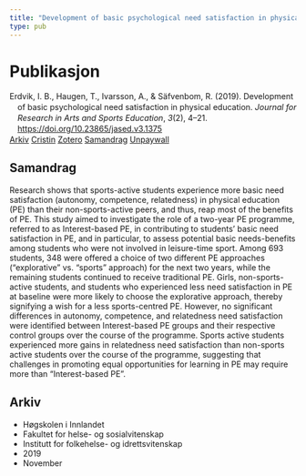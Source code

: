 ```yaml
---
title: "Development of basic psychological need satisfaction in physical education"
type: pub
---
```

<h1>Publikasjon</h1>
<article id="csl-bib-container-6E96VZEK" class="csl-bib-container">
  <div class="csl-bib-body" style="line-height: 1.35; padding-left: 1em; text-indent:-1em;">
  <div class="csl-entry">Erdvik, I. B., Haugen, T., Ivarsson, A., &amp; S&#xE4;fvenbom, R. (2019). Development of basic psychological need satisfaction in physical education. <i>Journal for Research in Arts and Sports Education</i>, <i>3</i>(2), 4&#x2013;21. <a href="https://doi.org/10.23865/jased.v3.1375">https://doi.org/10.23865/jased.v3.1375</a></div>
</div>
  <div class="csl-bib-buttons">
    <a href="#taxonomy-article-6E96VZEK" class="csl-bib-button">Arkiv</a>
    <a href="https://app.cristin.no/results/show.jsf?id=1749509" alt="Cristin URL" class="csl-bib-button">Cristin</a>
    <a href="http://zotero.org/groups/5022929/items/6E96VZEK" alt="Zotero URL" class="csl-bib-button">Zotero</a>
    <a href="#abstract-article-6E96VZEK" class="csl-bib-button">Samandrag</a>
    <a href="https://jased.net/index.php/jased/article/download/1375/3672" class="csl-bib-button">Unpaywall</a>
  </div>
  <div id="csl-bib-meta-container-6E96VZEK"></div>
</article>
<div id="csl-bib-meta-6E96VZEK" class="csl-bib-meta">
  <article id="abstract-article-6E96VZEK" class="abstract-article">
    <h1>Samandrag</h1>
    Research shows that sports-active students experience more basic need satisfaction (autonomy, competence, relatedness) in physical education (PE) than their non-sports-active peers, and thus, reap most of the benefits of PE. This study aimed to investigate the role of a two-year PE programme, referred to as Interest-based PE, in contributing to students’ basic need satisfaction in PE, and in particular, to assess potential basic needs-benefits among students who were not involved in leisure-time sport. Among 693 students, 348 were offered a choice of two different PE approaches (“explorative” vs. “sports” approach) for the next two years, while the remaining students continued to receive traditional PE. Girls, non-sports-active students, and students who experienced less need satisfaction in PE at baseline were more likely to choose the explorative approach, thereby signifying a wish for a less sports-centred PE. However, no significant differences in autonomy, competence, and relatedness need satisfaction were identified between Interest-based PE groups and their respective control groups over the course of the programme. Sports active students experienced more gains in relatedness need satisfaction than non-sports active students over the course of the programme, suggesting that challenges in promoting equal opportunities for learning in PE may require more than “Interest-based PE”.
  </article>
  <article id="taxonomy-article-6E96VZEK" class="taxonomy-article">
    <h1>Arkiv</h1>
    <ul>
      <li>Høgskolen i Innlandet</li>
      <li>Fakultet for helse- og sosialvitenskap</li>
      <li>Institutt for folkehelse- og idrettsvitenskap</li>
      <li>2019</li>
      <li>November</li>
    </ul>
  </article>
</div>
